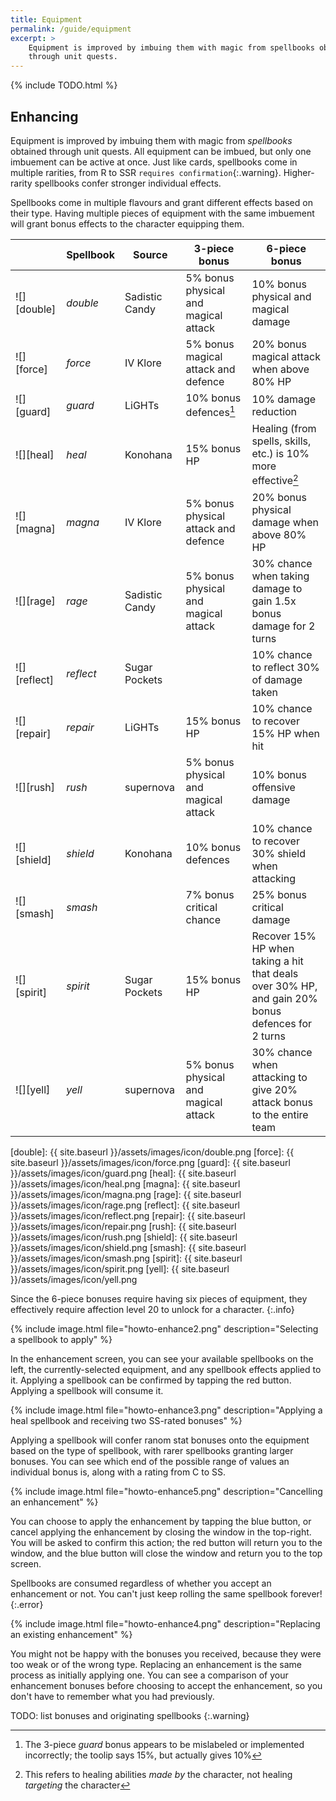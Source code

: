 ```yaml
---
title: Equipment
permalink: /guide/equipment
excerpt: >
    Equipment is improved by imbuing them with magic from spellbooks obtained
    through unit quests.
---
```


{% include TODO.html %}
<!-- Include section on basics of equipment. -->

## Enhancing

Equipment is improved by imbuing them with magic from *spellbooks* obtained
through unit quests. All equipment can be imbued, but only one imbuement can be
active at once. Just like cards, spellbooks come in multiple rarities, from R to
SSR `requires confirmation`{:.warning}. Higher-rarity spellbooks confer stronger
individual effects.

Spellbooks come in multiple flavours and grant different effects based on their
type.  Having multiple pieces of equipment with the same imbuement will grant
bonus effects to the character equipping them.

|              | Spellbook | Source         | 3-piece bonus                        | 6-piece bonus                                                                                    |
|--------------|-----------|----------------|--------------------------------------|--------------------------------------------------------------------------------------------------|
| ![][double]  | *double*  | Sadistic Candy | 5% bonus physical and magical attack | 10% bonus physical and magical damage                                                            |
| ![][force]   | *force*   | IV Klore       | 5% bonus magical attack and defence  | 20% bonus magical attack when above 80% HP                                                       |
| ![][guard]   | *guard*   | LiGHTs         | 10% bonus defences[^1]               | 10% damage reduction                                                                             |
| ![][heal]    | *heal*    | Konohana       | 15% bonus HP                         | Healing (from spells, skills, etc.) is 10% more effective[^2]                                    |
| ![][magna]   | *magna*   | IV Klore       | 5% bonus physical attack and defence | 20% bonus physical damage when above 80% HP                                                      |
| ![][rage]    | *rage*    | Sadistic Candy | 5% bonus physical and magical attack | 30% chance when taking damage to gain 1.5x bonus damage for 2 turns                              |
| ![][reflect] | *reflect* | Sugar Pockets  |                                      | 10% chance to reflect 30% of damage taken                                                        |
| ![][repair]  | *repair*  | LiGHTs         | 15% bonus HP                         | 10% chance to recover 15% HP when hit                                                            |
| ![][rush]    | *rush*    | supernova      | 5% bonus physical and magical attack | 10% bonus offensive damage                                                                       |
| ![][shield]  | *shield*  | Konohana       | 10% bonus defences                   | 10% chance to recover 30% shield when attacking                                                  |
| ![][smash]   | *smash*   |                | 7% bonus critical chance             | 25% bonus critical damage                                                                        |
| ![][spirit]  | *spirit*  | Sugar Pockets  | 15% bonus HP                         | Recover 15% HP when taking a hit that deals over 30% HP, and gain 20% bonus defences for 2 turns |
| ![][yell]    | *yell*    | supernova      | 5% bonus physical and magical attack | 30% chance when attacking to give 20% attack bonus to the entire team                            |

[double]: {{ site.baseurl }}/assets/images/icon/double.png
[force]: {{ site.baseurl }}/assets/images/icon/force.png
[guard]: {{ site.baseurl }}/assets/images/icon/guard.png
[heal]: {{ site.baseurl }}/assets/images/icon/heal.png
[magna]: {{ site.baseurl }}/assets/images/icon/magna.png
[rage]: {{ site.baseurl }}/assets/images/icon/rage.png
[reflect]: {{ site.baseurl }}/assets/images/icon/reflect.png
[repair]: {{ site.baseurl }}/assets/images/icon/repair.png
[rush]: {{ site.baseurl }}/assets/images/icon/rush.png
[shield]: {{ site.baseurl }}/assets/images/icon/shield.png
[smash]: {{ site.baseurl }}/assets/images/icon/smash.png
[spirit]: {{ site.baseurl }}/assets/images/icon/spirit.png
[yell]: {{ site.baseurl }}/assets/images/icon/yell.png

Since the 6-piece bonuses require having six pieces of equipment, they
effectively require affection level 20 to unlock for a character.
{:.info}

[^1]: The 3-piece *guard* bonus appears to be mislabeled or implemented incorrectly; the toolip says 15%, but actually gives 10%
[^2]: This refers to healing abilities *made by* the character, not healing *targeting* the character

{% include image.html file="howto-enhance2.png" description="Selecting a spellbook to apply" %}

In the enhancement screen, you can see your available spellbooks on the left,
the currently-selected equipment, and any spellbook effects applied to it.
Applying a spellbook can be confirmed by tapping the red button. Applying a
spellbook will consume it.

{% include image.html file="howto-enhance3.png" description="Applying a heal spellbook and receiving two SS-rated bonuses" %}

Applying a spellbook will confer ranom stat bonuses onto the equipment based on
the type of spellbook, with rarer spellbooks granting larger bonuses. You can
see which end of the possible range of values an individual bonus is, along with
a rating from C to SS.

{% include image.html file="howto-enhance5.png" description="Cancelling an enhancement" %}

You can choose to apply the enhancement by tapping the blue button, or cancel
applying the enhancement by closing the window in the top-right. You will be
asked to confirm this action; the red button will return you to the window, and
the blue button will close the window and return you to the top screen.

Spellbooks are consumed regardless of whether you accept an enhancement or not. You can't just keep rolling the same spellbook forever!
{:.error}

{% include image.html file="howto-enhance4.png" description="Replacing an existing enhancement" %}

You might not be happy with the bonuses you received, because they were too weak
or of the wrong type. Replacing an enhancement is the same process as initially
applying one. You can see a comparison of your enhancement bonuses before
choosing to accept the enhancement, so you don't have to remember what you had
previously.

TODO: list bonuses and originating spellbooks
{:.warning}
